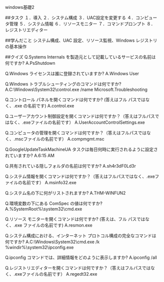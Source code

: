 windows基礎2

##タスク
１．導入
２．システム構成
３．UAC設定を変更する
４．コンピュータ管理
５．システム情報
６．リソースモニター
７．コマンドプロンプト
８．レジストリエディター


##学んだこと
システム構成、UAC 設定、リソース監視、Windows レジストリの基本操作

##クイズ
Q.Systems Internals を製造元として記載しているサービスの名前は何ですか?
A.PsShutdown

Q.Windows ライセンスは誰に登録されていますか?
A.Windows User

Q.Windows トラブルシューティングのコマンドは何ですか?
A.C:\Windows\System32\control.exe /name Microsoft.Troubleshooting

Q.コントロール パネルを開くコマンドは何ですか? (答えはフル パスではなく、.exe の名前です)
A.control.exe

Q.ユーザーアカウント制御設定を開くコマンドは何ですか？（答えはフルパスではなく、.exeファイルの名前です）
A.UserAccountControlSettings.exe

Q.コンピュータの管理を開くコマンドは何ですか？（答えはフルパスではなく、.mscファイルの名前です）
A.compmgmt.msc

Q.GoogleUpdateTaskMachineUA タスクは毎日何時に実行されるように設定されていますか?
A.6:15 AM

Q.共有されている隠しフォルダの名前は何ですか?
A.sh4r3dF0Ld3r

Q.システム情報を開くコマンドは何ですか？（答えはフルパスではなく、.exeファイルの名前です）
A.msinfo32.exe

Q.システム名の下に何がリストされますか?
A.THM-WINFUN2

Q.環境変数の下にある ComSpec の値は何ですか?
A.%SystemRoot%\system32\cmd.exe

Q.リソース モニターを開くコマンドは何ですか? (答えは、フル パスではなく、.exe ファイルの名前です)
A.resmon.exe

Q.システム構成における、インターネット プロトコル構成の完全なコマンドは何ですか?
A.C:\Windows\System32\cmd.exe /k %windir%\system32\ipconfig.exe

Q.ipconfig コマンドでは、詳細情報をどのように表示しますか?
A.ipconfig /all

Q.レジストリエディターを開くコマンドは何ですか？（答えはフルパスではなく、.exeファイルの名前です）
A.regedt32.exe





